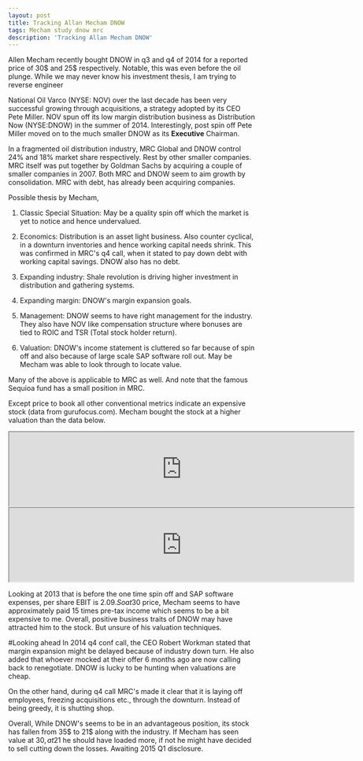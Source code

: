 ```yaml
---
layout: post
title: Tracking Allan Mecham DNOW
tags: Mecham study dnow mrc
description: 'Tracking Allan Mecham DNOW'
---
```


Allen Mecham recently bought DNOW in q3 and q4 of 2014 for a reported price of 30$ and 25$ respectively. Notable, this was even before the oil plunge.
While we may never know his investment thesis, I am trying to reverse engineer

National Oil Varco (NYSE: NOV) over the last decade has been very successful growing through acquisitions, a strategy adopted by its CEO Pete Miller.
NOV spun off its low margin distribution business as Distribution Now (NYSE:DNOW) in the summer of 2014.
Interestingly, post spin off Pete Miller moved on to the much smaller DNOW as its **Executive** Chairman.

In a fragmented oil distribution industry, MRC Global and DNOW control 24% and 18% market share respectively. Rest by other smaller companies.
 MRC itself was put together by Goldman Sachs by acquiring a couple of smaller companies in 2007.  Both MRC and DNOW seem to aim growth by consolidation.
 MRC with debt, has already been acquiring companies.

Possible thesis by Mecham,

1. Classic Special Situation:
May be a quality spin off which the market is yet to notice and hence undervalued.

2.  Economics:
Distribution is an asset light business. Also counter cyclical, in a downturn inventories and hence working capital needs shrink.
 This was confirmed in MRC's q4 call, when it stated to pay down debt with working capital savings. DNOW also has no debt.

3.  Expanding industry:
Shale revolution is driving higher investment in distribution and gathering systems.

4.  Expanding margin:
DNOW's margin expansion goals.

5. Management:
DNOW seems to have right management for the industry. They also have NOV like compensation structure where bonuses are tied to ROIC and TSR (Total stock holder return).

6. Valuation:
DNOW's income statement is cluttered so far because of spin off and also because of large scale SAP software roll out. May be Mecham was able to look through to locate value.

Many of the above is applicable to MRC as well. And note that the famous Sequioa fund has a small position in MRC.

Except price to book all other conventional metrics indicate an expensive stock (data from gurufocus.com).
Mecham bought the stock at a higher valuation than the data below.
<iframe width='700' height='150'
src="https://docs.google.com/spreadsheets/d/1sO7G3Sf47B06pEZStdJ3_Vy2-UXXv5pSNT63LstmTdk/pubhtml?gid=0&amp;single=true&amp;widget=true&amp;headers=false">
</iframe>


<iframe width='700' height='150' border=0 src="https://docs.google.com/spreadsheets/d/1sO7G3Sf47B06pEZStdJ3_Vy2-UXXv5pSNT63LstmTdk/gviz/tq?tqx=out:html&gid=0&pli=1&tq=select%20*">
</iframe>

Looking at 2013 that is before the one time spin off and SAP software expenses, per share EBIT is 2.09$. So at 30$ price, Mecham
seems to have approximately paid 15 times pre-tax income which seems to be a bit expensive to me.
Overall, positive business traits of DNOW may have attracted him to the stock.
But unsure of his valuation techniques.

#Looking ahead
In 2014 q4 conf call, the CEO Robert Workman stated that margin expansion might be delayed because of industry down turn.
He also added that whoever mocked at their offer 6 months ago are now calling back to renegotiate.
DNOW is lucky to be hunting when valuations are cheap.

On the other hand, during q4 call MRC's made it clear that it is laying off employees, freezing acquisitions etc., through the downturn.
Instead of being greedy, it is shutting shop.

Overall, While DNOW's seems to be in an advantageous position, its stock has fallen from 35$ to 21$ along with the industry.
If Mecham has seen value at 30$, at 21$ he should have loaded more, if not he might have decided to sell cutting down the losses.
Awaiting 2015 Q1 disclosure.
